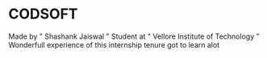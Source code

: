 # CODSOFT

Made by " Shashank Jaiswal "
Student at " Vellore Institute of Technology " 
Wonderfull experience of this internship tenure got to learn alot 
